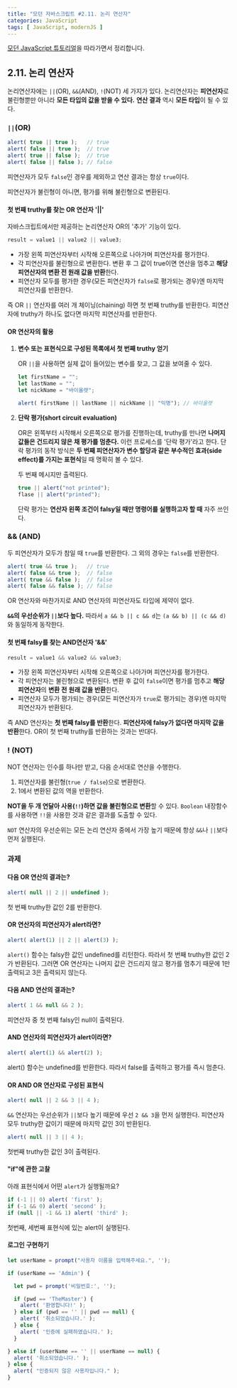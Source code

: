 ```yaml
---
title: "모던 자바스크립트 #2.11. 논리 연산자"
categories: JavaScript
tags: [ JavaScript, modernJS ]
---
```


[모던 JavaScript 튜토리얼](https://ko.javascript.info/)을 따라가면서 정리합니다.

## 2.11. 논리 연산자

논리연산자에는 `||`(OR), `&&`(AND), `!`(NOT) 세 가지가 있다. 논리연산자는 **피연산자**로 불린형뿐만 아니라 **모든 타입의 값을 받을 수 있다.** **연산 결과** 역시 **모든 타입**이 될 수 있다.

### `||`(OR)

```js
alert( true || true );   // true
alert( false || true );  // true
alert( true || false );  // true
alert( false || false ); // false
```

피연산자가 모두 `false`인 경우를 제외하고 연산 결과는 항상 `true`이다.

피연산자가 불린형이 아니면, 평가를 위해 불린형으로 변환된다.

#### 첫 번째 truthy를 찾는 OR 연산자 '||'

자바스크립트에서만 제공하는 논리연산자 OR의 '추가' 기능이 있다. 

```js
result = value1 || value2 || value3;
```

- 가장 왼쪽 피연산자부터 시작해 오른쪽으로 나아가며 피연산자를 평가한다.
- 각 피연산자를 불린형으로 변환한다. 변환 후 그 값이 true이면 연산을 멈추고 **해당 피연산자의 변환 전 원래 값을 반환**한다.
- 피연산자 모두를 평가한 경우(모든 피연산자가 `false`로 평가되는 경우)엔 마지막 피연산자를 반환한다. 

즉 OR `||` 연산자를 여러 개 체이닝(chaining) 하면 첫 번째 truthy를 반환한다. 피연산자에 truthy가 하나도 없다면 마지막 피연산자를 반환한다.

#### OR 연산자의 활용

1. **변수 또는 표현식으로 구성된 목록에서 첫 번째 truthy 얻기**

   OR `||`을 사용하면 실제 값이 들어있는 변수를 찾고, 그 값을 보여줄 수 있다.

   ```js
   let firstName = "";
   let lastName = "";
   let nickName = "바이올렛";
   
   alert( firstName || lastName || nickName || "익명"); // 바이올렛
   ```

2. **단락 평가(short circuit evaluation)**

   OR은 왼쪽부터 시작해서 오른쪽으로 평가를 진행하는데, truthy를 만나면 **나머지 값들은 건드리지 않은 채 평가를 멈춘다.** 이런 프로세스를 '단락 평가'라고 한다. 단락 평가의 동작 방식은 **두 번째 피연산자가 변수 할당과 같은 부수적인 효과(side effect)를 가지는 표현식**일 때 명확히 볼 수 있다.

   두 번째 메시지만 출력된다.

   ```js
   true || alert("not printed");
   flase || alert("printed");
   ```

   단락 평가는 **연산자 왼쪽 조건이 falsy일 때만 명령어를 실행하고자 할 때** 자주 쓰인다.



### && (AND)

두 피연산자가 모두가 참일 때 `true`를 반환한다. 그 외의 경우는 `false`를 반환한다.

```js
alert( true && true );   // true
alert( false && true );  // false
alert( true && false );  // false
alert( false && false ); // false
```

OR 연산자와 마찬가지로 AND 연산자의 피연산자도 타입에 제약이 없다.

**`&&`의 우선순위가 `||`보다 높다.** 따라서 `a && b || c && d`는 `(a && b) || (c && d)`와 동일하게 동작한다.

#### 첫 번째 falsy를 찾는 AND연산자 '&&'

```js
result = value1 && value2 && value3;
```

- 가장 왼쪽 피연산자부터 시작해 오른쪽으로 나아가며 피연산자를 평가한다.
- 각 피연산자는 불린형으로 변환된다. 변환 후 값이 `false`이면 평가를 멈추고 **해당 피연산자**의 **변환 전** **원래 값을 반환**한다.
- 피연산자 모두가 평가되는 경우(모든 피연산자가 `true`로 평가되는 경우)엔 마지막 피연산자가 반환된다.

즉 AND 연산자는 **첫 번째 falsy를 반환**한다. **피연산자에 falsy가 없다면 마지막 값을 반환**한다. OR이 첫 번째 truthy를 반환하는 것과는 반대다.

### ! (NOT)

NOT 연산자는 인수를 하나만 받고, 다음 순서대로 연산을 수행한다.

1. 피연산자를 불린형(`true / false`)으로 변환한다.
2. 1에서 변환된 값의 역을 반환한다. 

**NOT을 두 개 연달아 사용(`!!`)하면 값을 불린형으로 변환**할 수 있다. `Boolean` 내장함수를 사용하면 `!!`을 사용한 것과 같은 결과를 도출할 수 있다. 

`NOT` 연산자의 우선순위는 모든 논리 연산자 중에서 가장 높기 때문에 항상 `&&`나 `||`보다 먼저 실행된다.

### 과제

#### 다음 OR 연산의 결과는?

```js
alert( null || 2 || undefined );
```

첫 번째 truthy한 값인 2를 반환한다.

#### OR 연산자의 피연산자가 alert라면?

```js
alert( alert(1) || 2 || alert(3) );
```

`alert()` 함수는 falsy한 값인 undefined를 리턴한다. 따라서 첫 번째 truthy한 값인 2가 반환된다. 그러면 OR 연산자는 나머지 값은 건드리지 않고 평가를 멈추기 때문에 1만 출력되고 3은 출력되지 않는다.

#### 다음 AND 연산의 결과는?

```js
alert( 1 && null && 2 );
```

피연산자 중 첫 번째 falsy인 null이 출력된다.

#### AND 연산자의 피연산자가 alert이라면?

```js
alert( alert(1) && alert(2) );
```

alert() 함수는 undefined를 반환한다. 따라서 false를 출력하고 평가를 즉시 멈춘다.

#### OR AND OR 연산자로 구성된 표현식

```js
alert( null || 2 && 3 || 4 );
```

`&&` 연산자는 우선순위가 `||`보다 높기 때문에 우선 `2 && 3`을 먼저 실행한다. 피연산자 모두 truthy한 값이기 때문에 마지막 값인 3이 반환된다. 

```js
alert( null || 3 || 4 );
```

첫번째 truthy한 값인 3이 출력된다.

#### "if"에 관한 고찰

아래 표현식에서 어떤 `alert`가 실행될까요?

```js
if (-1 || 0) alert( 'first' ); 
if (-1 && 0) alert( 'second' );
if (null || -1 && 1) alert( 'third' );
```

첫번째, 세번째 표현식에 있는 alert이 실행된다.

#### 로그인 구현하기

```js
let userName = prompt("사용자 이름을 입력해주세요.", '');

if (userName == 'Admin') {

  let pwd = prompt('비밀번호:', '');

  if (pwd == 'TheMaster') {
    alert( '환영합니다!' );
  } else if (pwd == '' || pwd == null) {
    alert( '취소되었습니다.' );
  } else {
    alert( '인증에 실패하였습니다.' );
  }

} else if (userName == '' || userName == null) {
  alert( '취소되었습니다.' );
} else {
  alert( "인증되지 않은 사용자입니다." );
}
```

